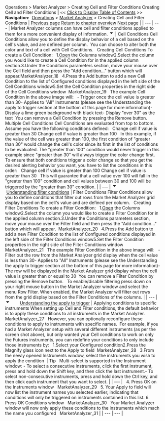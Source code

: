 ﻿
Operations \> Market Analyzer \> Creating Cell and Filter Conditions
Creating Cell and Filter Conditions
| \<\< [Click to Display Table of Contents](creating_cell_and_filter_condi.md) \>\> **Navigation:**     [Operations](operations.md) \> [Market Analyzer](market_analyzer.md) \> Creating Cell and Filter Conditions | [Previous page](dynamic_ranking_and_sorting.md) [Return to chapter overview](market_analyzer.md) [Next page](market_analyzer_properties.md) |
| --- | --- |
Market Analyzer columns can have cell and filter conditions applied to them for a more convenient display of information.
![tog_minus](tog_minus.gif)
| Cell Conditions Cell Conditions allow you to define the display behavior of a cell based on the cell's value, and are defined per column.  You can choose to alter both the color and text of a cell with Cell Conditions.   Creating Cell Conditions To create a Cell Condition:   1\.[Open](working_with_columns.md) the Columns window2\.Select the column you would like to create a Cell Condition for in the applied column section.3\.Under the Conditions parameters section, move your mouse over the Cell field and then press the "Add condition..." button which will appear.MarketAnalyzer_18   4\.Press the Add button to add a new Cell Condition to the list of Configured conditions displayed in the left side of the Cell Conditions window5\.Set the Cell Condition properties in the right side of the Cell Conditions window  MarketAnalyzer_19   The example Cell Condition in the above image will:   - Trigger once the cell value is greater than 30- Applies to "All" Instruments (please see the Understanding the apply to trigger section at the bottom of this page for more information)- Display a lime green background with black text- Display "over 30" as the text  You can remove a Cell Condition by pressing the Remove button.   Multiple Cell Conditions Cell Conditions are evaluated from top to bottom.   Assume you have the following conditions defined:   Change cell if value is greater than 30  Change cell if value is greater than 100   In this example, if the value of the cell was greater than 100, the first condition of "greater than 30" would change the cell's color since its first in the list of conditions to be evaluated. The "greater than 100" condition would never trigger in this example since "greater than 30" will always trigger the color change first. To ensure that both conditions trigger a color change so that you get the desired alerting behavior you want, you have to list the conditions in this order:   Change cell if value is greater than 100  Change cell if value is greater than 30   This will guarantee that a cell value over 100 will fall in the "greater than 100" condition and cell values between 30 and 100 will be triggered by the "greater than 30" condition. |
| --- |
![tog_minus](tog_minus.gif)        [Understanding filter conditions](javascript:HMToggle('toggle','UnderstandingFilterConditions','UnderstandingFilterConditions_ICON'))
| Filter Conditions Filter Conditions allow you to define conditions that filter out rows from the Market Analyzer grid display based on the cell's value and are defined per column.    Creating Filter Conditions To create a Filter Condition:   1\.[Open](working_with_columns.md) the Columns window2\.Select the column you would like to create a Filter Condition for in the applied column section.3\.Under the Conditions parameters section, move your mouse over the Filter field and then press the "Add condition..." button which will appear.  MarketAnalyzer_20   4\.Press the Add button to add a new Filter Condition to the list of Configured conditions displayed in the left side of the Filter Conditions window5\.Set the Filter Condition properties in the right side of the Filter Conditions window  MarketAnalyzer_21   The example Filter Condition in the above image will:   - Filter out the row from the Market Analyzer grid display when the cell value is less than 30- Applies to "All" Instruments (please see the Understanding the apply to trigger section at the bottom of this page for more information)- The row will be displayed in the Market Analyzer grid display when the cell value is greater than or equal to 30  You can remove a Filter Condition by pressing the Remove button.   To enable/disable filtering press down on your right mouse button in the Market Analyzer window and select the menu Row Filter. When enabled, the Market Analyzer will filter out rows from the grid display based on the Filter Conditions of the columns. |
| --- |
![tog_minus](tog_minus.gif)        [Understanding the apply to trigger](javascript:HMToggle('toggle','UnderstandingTheApplyToTrigger1','UnderstandingTheApplyToTrigger1_ICON'))
| Applying conditions to specific instruments When setting up Cell and Filter conditions, the default behavior is to apply these conditions to all instruments in the Market Analyzer.     MarketAnalyzer_27   However, you can optionally reconfigure these conditions to apply to instruments with specific names.  For example, if you had a Market Analyzer setup with several different instruments (as per the screen shot above), but only wanted your Cell conditions to work on only the Futures instruments, you can redefine your conditions to only include those instruments by:   1\.Select your Configured condition2\.Press the Magnify glass icon next to the Apply to field  MarketAnalyzer_28   3\.From the newly opened Instruments window, select the instruments you wish to apply the condition    | Tip   Multi\-select is supported in the Instrument window: - To select a consecutive instruments, click the first instrument, press and hold down the Shift key, and then click the last instrument.- To select non\-consecutive instruments, press and hold down the Ctrl key, and then click each instrument that you want to select. | | --- |      4\. Press OK on the Instruments window   MarketAnalyzer_29   5\. Your Apply to field will now list the instrument names you selected earlier, indicating that conditions will only be triggered on instruments contained in this list.  6\. Press OK Conditions window   MarketAnalyzer_30   Your Market Analyzer window will now only apply these conditions to the instruments which mach the name you configured   MarketAnalyzer_31 |
| --- | --- |
